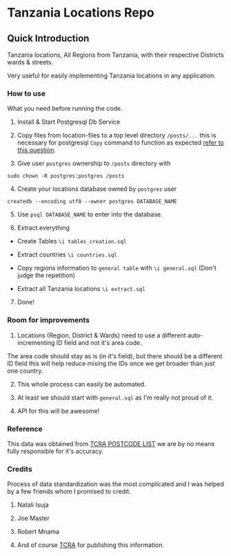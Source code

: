 # Tanzania Locations Repo

## Quick Introduction

Tanzania locations, All Regions from Tanzania, with their respective Districts
 wards & streets.

Very useful for easily implementing Tanzania locations in any application.

### How to use

What you need before running the code.

1. Install & Start Postgresql Db Service

2. Copy files from location-files to a top level directory `/posts/...`
this is necessary for postgresql `Copy` command to function as expected [refer to this question](https://stackoverflow.com/a/48881550/2405689).

3. Give user `postgres` ownership to `/posts` directory with

`sudo chown -R postgres:postgres /posts`

4. Create your locations database owned by `postgres` user

`createdb --encoding utf8 --owner postgres DATABASE_NAME`

5. Use `psql DATABASE_NAME` to enter into the database.

6. Extract everything

  - Create Tables `\i tables_creation.sql`
  
  - Extract countries `\i countries.sql` 

  - Copy regions information to `general table` with `\i general.sql` (Don't judge the repetition)

  - Extract all Tanzania locations `\i extract.sql`


7. Done!


### Room for improvements

1. Locations (Region, District & Wards) need to use a different auto-incrementing ID field and not it's area code.

The area code should stay as is (in it's field), but there should be
a different ID field this will help reduce mixing the IDs once we get broader
than just one country.

2. This whole process can easily be automated.

3. At least we should start with `general.sql` as I'm really not proud of it.

4. API for this will be awesome!

### Reference

This data was obtained from [TCRA POSTCODE
LIST](https://www.tcra.go.tz/index.php/publication-and-statistics/postcode-list)
we are by no means fully responsible for it's accuracy.


### Credits

Process of data standardization was the most complicated and I was helped by
a few friends whom I promised to credit.

1. Natali Isuja

2. Joe Master

3. Robert Mnama

4. And of course [TCRA](https://tcra.go.tz) for publishing this information.
